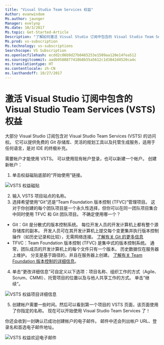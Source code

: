 ```yaml
---
title: "Visual Studio Team Services 权益"
Author: evanwindom
Ms.author: jaunger
Manager: evelynp
Ms.date: 10/3/2017
Ms.topic: Get-Started-Article
Description: "了解如何激活 Visual Studio 订阅中包含的 Visual Studio Team Services (VSTS) 权益。"
Ms.prod: vs-subscription
Ms.technology: vs-subscriptions
Searchscope: VS Subscription
ms.openlocfilehash: ecdd2c06b9d27b0465253e1509aa120e14fea512
ms.sourcegitcommit: aadb9588877418b8b55a5612c1d3842d4520ca4c
ms.translationtype: HT
ms.contentlocale: zh-CN
ms.lasthandoff: 10/27/2017
---
```

# <a name="activating-the-visual-studio-team-services-vsts-benefit-in-visual-studio-subscriptions"></a>激活 Visual Studio 订阅中包含的 Visual Studio Team Services (VSTS) 权益

大部分 Visual Studio 订阅包含对 Visual Studio Team Services (VSTS) 的访问权。  它可以提供免费的 Git 存储库、灵活的规划工具以及托管生成服务，适用于任何语言，是对 IDE 的终极补充。  

需要帐户才能使用 VSTS。 可以使用现有帐户登录，也可以新建一个帐户。  创建新帐户：
1.  单击权益磁贴底部的“开始使用”链接。   

![VSTS 权益磁贴](_img\vs-vsts\vs-vsts-tile.png)

2.  输入 VSTS 项目站点的名称。  
3.  选择希望使用“Git”还是“Team Foundation 版本控制 (TFVC)”管理项目。  这对于你创建的每个团队项目是一个永久性选择，但你可以在同一团队项目集合中同时使用 TFVC 和 Git 团队项目。  不确定使用哪一个？ 
- Git：Git 是分散式的版本控制系统。 每位开发人员的开发计算机上都有整个源存储库的副本。 开发人员可在其开发计算机上提交每个变更集并执行版本控制操作（如历史记录和比较），无需网络连接。  [了解有关 Git 的更多信息](https://www.visualstudio.com/en-us/docs/git/gitquickstart)
- TFVC：Team Foundation 版本控制 (TFVC) 是集中式的版本控制系统。 通常，团队成员的开发计算机上的每个文件只有一个版本。 历史数据仅在服务器上维护。 分支是基于路径的，并且在服务器上创建。 [了解有关 Team Foundation 版本控制的详细信息](https://www.visualstudio.com/en-us/docs/tfvc/overview)。
 
4.  单击“更改详细信息”可自定义以下选项：项目名称、组织工作的方式（Agile、Scrum、CMMI）、托管项目的位置以及与他人共享工作的方式。  单击“继续”。

![VSTS 权益项目详细信息](_img\vs-vsts\vs-vsts-project-details.png)

5.  创建帐户需要一些时间。然后可以看到第一个项目的 VSTS 页面，该页面使用了你指定的名称。  现在可以开始使用 Visual Studio Team Services 了！

你还会收到一封确认已成功创建帐户的电子邮件。  邮件中还会列出帐户 URL、登录名和首选电子邮件地址。  

![VSTS 权益欢迎电子邮件](_img\vs-vsts\vs-vsts-welcome.png)